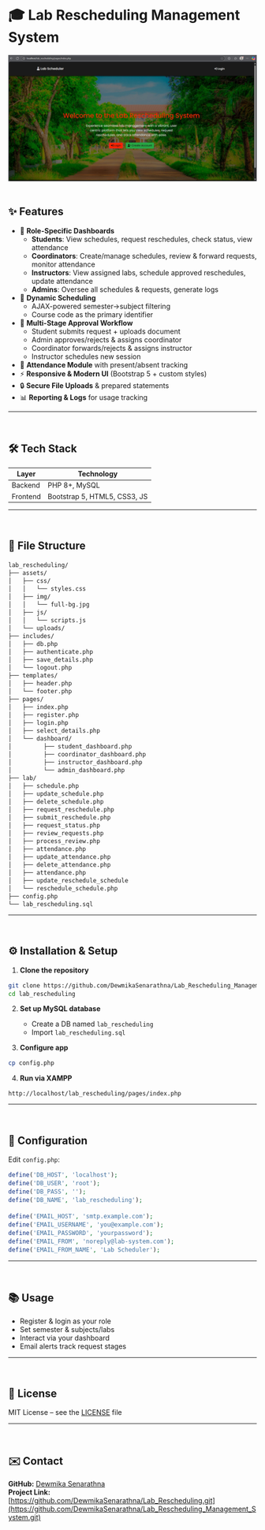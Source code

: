 # 🎓 Lab Rescheduling Management System
<div align="center">
  <img src="Interface.jpg" alt="Lab_Rescheduling">
</div><br>

## ✨ Features

- 🎯 **Role-Specific Dashboards**  
  - **Students**: View schedules, request reschedules, check status, view attendance  
  - **Coordinators**: Create/manage schedules, review & forward requests, monitor attendance  
  - **Instructors**: View assigned labs, schedule approved reschedules, update attendance  
  - **Admins**: Oversee all schedules & requests, generate logs  
- 📅 **Dynamic Scheduling**  
  - AJAX-powered semester→subject filtering  
  - Course code as the primary identifier  
- 🔄 **Multi-Stage Approval Workflow**  
  - Student submits request + uploads document  
  - Admin approves/rejects & assigns coordinator  
  - Coordinator forwards/rejects & assigns instructor  
  - Instructor schedules new session 
- 📝 **Attendance Module** with present/absent tracking  
- ⚡ **Responsive & Modern UI** (Bootstrap 5 + custom styles)  
- 🔒 **Secure File Uploads** & prepared statements  
- 📊 **Reporting & Logs** for usage tracking  
---
<br>

## 🛠 Tech Stack
| Layer              | Technology                  |
|--------------------|-----------------------------|
| Backend            | PHP 8+, MySQL               |
| Frontend           | Bootstrap 5, HTML5, CSS3, JS|

---
<br>

## 📁 File Structure

```
lab_rescheduling/
├── assets/
│   ├── css/
│   │   └── styles.css
│   ├── img/
│   │   └── full-bg.jpg
│   ├── js/
│   │   └── scripts.js
│   └── uploads/
├── includes/
│   ├── db.php
│   ├── authenticate.php
│   ├── save_details.php
│   └── logout.php
├── templates/
│   ├── header.php
│   └── footer.php
├── pages/
│   ├── index.php
│   ├── register.php
│   ├── login.php
│   ├── select_details.php
│   └── dashboard/
│         ├── student_dashboard.php
│         ├── coordinator_dashboard.php
│         ├── instructor_dashboard.php
│         └── admin_dashboard.php
├── lab/
│   ├── schedule.php
│   ├── update_schedule.php
│   ├── delete_schedule.php
│   ├── request_reschedule.php
│   ├── submit_reschedule.php
│   ├── request_status.php
│   ├── review_requests.php
│   ├── process_review.php
│   ├── attendance.php
│   ├── update_attendance.php
│   ├── delete_attendance.php
│   ├── attendance.php
│   ├── update_reschedule_schedule
│   └── reschedule_schedule.php
├── config.php
└── lab_rescheduling.sql
```
---
<br>

## ⚙️ Installation & Setup

1. **Clone the repository**
```bash
git clone https://github.com/DewmikaSenarathna/Lab_Rescheduling_Management_System.git
cd lab_rescheduling
```

2. **Set up MySQL database**
   - Create a DB named `lab_rescheduling`
   - Import `lab_rescheduling.sql`

3. **Configure app**
```bash
cp config.php
```

4. **Run via XAMPP**
```
http://localhost/lab_rescheduling/pages/index.php
```

---
<br>

## 🔧 Configuration

Edit `config.php`:

```php
define('DB_HOST', 'localhost');
define('DB_USER', 'root');
define('DB_PASS', '');
define('DB_NAME', 'lab_rescheduling');

define('EMAIL_HOST', 'smtp.example.com');
define('EMAIL_USERNAME', 'you@example.com');
define('EMAIL_PASSWORD', 'yourpassword');
define('EMAIL_FROM', 'noreply@lab-system.com');
define('EMAIL_FROM_NAME', 'Lab Scheduler');
```

---

<br>

## 📚 Usage

- Register & login as your role
- Set semester & subjects/labs
- Interact via your dashboard
- Email alerts track request stages

---

<br>

## 📄 License

MIT License – see the [LICENSE](LICENSE) file

---

<br>

## ✉️ Contact

**GitHub:** [Dewmika Senarathna](https://github.com/DewmikaSenarathna)  
**Project Link:** [https://github.com/DewmikaSenarathna/Lab_Rescheduling.git](https://github.com/DewmikaSenarathna/Lab_Rescheduling_Management_System.git)
